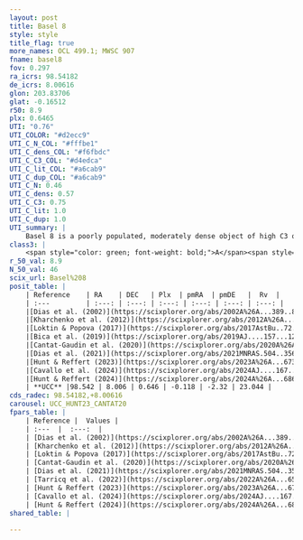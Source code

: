 ```yaml
---
layout: post
title: Basel 8
style: style
title_flag: true
more_names: OCL 499.1; MWSC 907
fname: basel8
fov: 0.297
ra_icrs: 98.54182
de_icrs: 8.00616
glon: 203.83706
glat: -0.16512
r50: 8.9
plx: 0.6465
UTI: "0.76"
UTI_COLOR: "#d2ecc9"
UTI_C_N_COL: "#fffbe1"
UTI_C_dens_COL: "#f6fbdc"
UTI_C_C3_COL: "#d4edca"
UTI_C_lit_COL: "#a6cab9"
UTI_C_dup_COL: "#a6cab9"
UTI_C_N: 0.46
UTI_C_dens: 0.57
UTI_C_C3: 0.75
UTI_C_lit: 1.0
UTI_C_dup: 1.0
UTI_summary: |
    Basel 8 is a poorly populated, moderately dense object of high C3 quality. It is very well-studied in the literature.
class3: |
    <span style="color: green; font-weight: bold;">A</span><span style="color: #FFC300; font-weight: bold;">B</span>
r_50_val: 8.9
N_50_val: 46
scix_url: Basel%208
posit_table: |
    | Reference    | RA    | DEC   | Plx  | pmRA  | pmDE   |  Rv  |
    | :---         | :---: | :---: | :---: | :---: | :---: | :---: |
    |[Dias et al. (2002)](https://scixplorer.org/abs/2002A%26A...389..871D) | 98.55 | 8.083 | -- | -2.41 | 1.52 | 11.0 |
    |[Kharchenko et al. (2012)](https://scixplorer.org/abs/2012A%26A...543A.156K) | 98.55 | 8.01 | -- | -2.04 | -0.47 | -- |
    |[Loktin & Popova (2017)](https://scixplorer.org/abs/2017AstBu..72..257L) | 98.55 | 8.083 | -- | -0.617 | -0.213 | 11.0 |
    |[Bica et al. (2019)](https://scixplorer.org/abs/2019AJ....157...12B) | 98.6 | 8.074 | -- | -- | -- | -- |
    |[Cantat-Gaudin et al. (2020)](https://scixplorer.org/abs/2020A%26A...640A...1C) | 98.55 | 8.005 | 0.625 | -0.129 | -2.373 | -- |
    |[Dias et al. (2021)](https://scixplorer.org/abs/2021MNRAS.504..356D) | 98.558 | 8.038 | 0.623 | -0.134 | -2.4 | -- |
    |[Hunt & Reffert (2023)](https://scixplorer.org/abs/2023A%26A...673A.114H) | 98.576 | 7.861 | 0.648 | -0.126 | -2.338 | 12.796 |
    |[Cavallo et al. (2024)](https://scixplorer.org/abs/2024AJ....167...12C) | 98.586 | 7.99 | 0.65 | -- | -- | -- |
    |[Hunt & Reffert (2024)](https://scixplorer.org/abs/2024A%26A...686A..42H) | 98.576 | 7.861 | 0.648 | -0.126 | -2.338 | 12.796 |
    | **UCC** |98.542 | 8.006 | 0.646 | -0.118 | -2.32 | 23.044 | 
cds_radec: 98.54182,+8.00616
carousel: UCC_HUNT23_CANTAT20
fpars_table: |
    | Reference |  Values |
    | :---  |  :---:  |
    | [Dias et al. (2002)](https://scixplorer.org/abs/2002A%26A...389..871D) | `E(B-V)=0.37, Dist=1328.0, Age=8.102` |
    | [Kharchenko et al. (2012)](https://scixplorer.org/abs/2012A%26A...543A.156K) | `e_bv=0.375, distance=1432, log_age=7.925` |
    | [Loktin & Popova (2017)](https://scixplorer.org/abs/2017AstBu..72..257L) | `E(B-V)=0.368, Dmod=10.708, logt=8.122` |
    | [Cantat-Gaudin et al. (2020)](https://scixplorer.org/abs/2020A%26A...640A...1C) | `AVNN=0.64, DMNN=10.9, AgeNN=7.84` |
    | [Dias et al. (2021)](https://scixplorer.org/abs/2021MNRAS.504..356D) | `Av=1.083, Dist=1456, logage=7.671, [Fe/H]=0.028` |
    | [Tarricq et al. (2022)](https://scixplorer.org/abs/2022A%26A...659A..59T) | `Dist=1445, logAgeNN=7.9` |
    | [Hunt & Reffert (2023)](https://scixplorer.org/abs/2023A%26A...673A.114H) | `AV50=0.935, diffAV50=0.763, MOD50=10.781, logAge50=7.864` |
    | [Cavallo et al. (2024)](https://scixplorer.org/abs/2024AJ....167...12C) | `AV50=0.78, dMod50=10.83, logAge50=8.3, [Fe/H]50=0.54` |
    | [Hunt & Reffert (2024)](https://scixplorer.org/abs/2024A%26A...686A..42H) | `MassJ=151.563` |
shared_table: |
    
---
```


